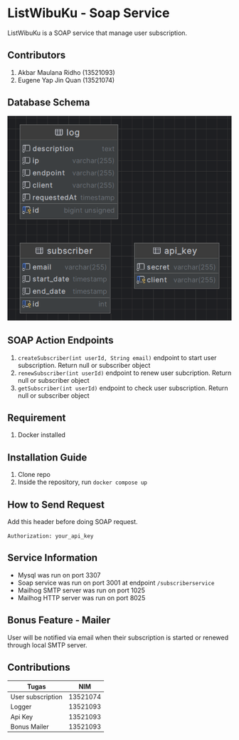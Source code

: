 # ListWibuKu - Soap Service

ListWibuKu is a SOAP service that manage user subscription.

## Contributors

1. Akbar Maulana Ridho (13521093)
2. Eugene Yap Jin Quan (13521074)

## Database Schema

![Schema](./.readme/schema.png)

## SOAP Action Endpoints

1. `createSubscriber(int userId, String email)` endpoint to start user subscription. Return null or subscriber object
2. `renewSubscriber(int userId)` endpoint to renew user subcription. Return null or subscriber object
3. `getSubscriber(int userId)` endpoint to check user subscription. Return null or subscriber object

## Requirement

1. Docker installed

## Installation Guide

1. Clone repo
2. Inside the repository, run `docker compose up`

## How to Send Request

Add this header before doing SOAP request.

`Authorization: your_api_key`

## Service Information

- Mysql was run on port 3307
- Soap service was run on port 3001 at endpoint `/subscriberservice`
- Mailhog SMTP server was run on port 1025
- Mailhog HTTP server was run on port 8025

## Bonus Feature - Mailer

User will be notified via email when their subscription is started or renewed through local SMTP server.

## Contributions

| Tugas             | NIM      |
| ----------------- | -------- |
| User subscription | 13521074 |
| Logger            | 13521093 |
| Api Key           | 13521093 |
| Bonus Mailer      | 13521093 |

